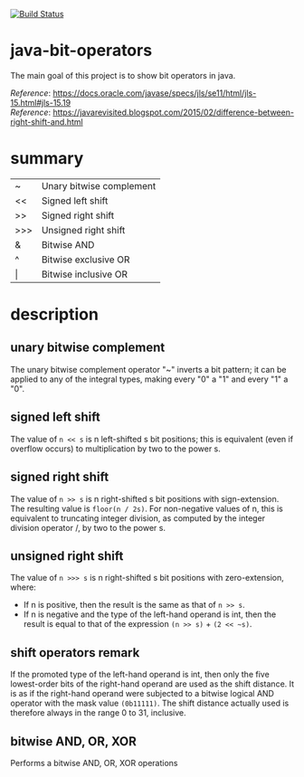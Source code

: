 [![Build Status](https://travis-ci.com/mtumilowicz/java-bit-operators.svg?branch=master)](https://travis-ci.com/mtumilowicz/java-bit-operators)

# java-bit-operators
The main goal of this project is to show bit operators in java.

_Reference_: https://docs.oracle.com/javase/specs/jls/se11/html/jls-15.html#jls-15.19  
_Reference_: https://javarevisited.blogspot.com/2015/02/difference-between-right-shift-and.html

# summary

|   |   |
|---|---|
|~   |Unary bitwise complement   |
|<<   |Signed left shift   |
|\>>   |Signed right shift   |
|\>>>   |Unsigned right shift   |
|&   |Bitwise AND   |
|^   |Bitwise exclusive OR   |
|&#124;   |Bitwise inclusive OR   |

# description

## unary bitwise complement
The unary bitwise complement operator "~" inverts a bit pattern; 
it can be applied to any of the integral types, making every "0" 
a "1" and every "1" a "0".

## signed left shift
The value of `n << s` is n left-shifted s bit positions; this is 
equivalent (even if overflow occurs) to multiplication by two 
to the power s.

## signed right shift
The value of `n >> s` is n right-shifted s bit positions with 
sign-extension. The resulting value is `floor(n / 2s)`. For 
non-negative values of n, this is equivalent to truncating 
integer division, as computed by the integer division operator 
/, by two to the power s.
 
## unsigned right shift
The value of `n >>> s` is n right-shifted s bit positions with 
zero-extension, where:
* If n is positive, then the result is the same as that of `n >> s`.
* If n is negative and the type of the left-hand operand is int, 
then the result is equal to that of the expression `(n >> s)` + `(2 << ~s)`.

## shift operators remark
If the promoted type of the left-hand operand is int, then only the 
five lowest-order bits of the right-hand operand are used as the 
shift distance. It is as if the right-hand operand were subjected to a 
bitwise logical AND operator with the mask value `(0b11111)`. 
The shift distance actually used is therefore always in the 
range 0 to 31, inclusive.

## bitwise AND, OR, XOR
Performs a bitwise AND, OR, XOR operations